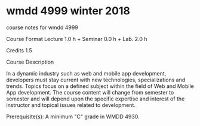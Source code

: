 # wmdd 4999 winter 2018

course notes for wmdd 4999

Course Format	Lecture 1.0 h + Seminar 0.0 h + Lab. 2.0 h

Credits	1.5

Course Description

In a dynamic industry such as web and mobile app development, developers must stay current with new technologies, specializations and trends. Topics focus on a defined subject within the field of Web and Mobile App development. The course content will change from semester to semester and will depend upon the specific expertise and interest of the instructor and topical issues related to development.

Prerequisite(s): A minimum "C" grade in WMDD 4930.
